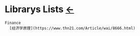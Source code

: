 # Librarys Lists  [←](index.md)

    Finance
      [经济学原理](https://www.thn21.com/Article/wai/8666.html)

